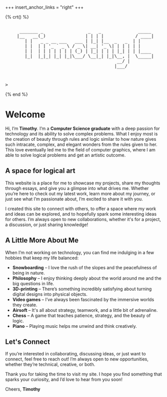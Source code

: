 +++
insert_anchor_links = "right"
+++

{% crt() %}
<div class="container" style="text-align: center">
<pre class="asciiart" style="display: inline-block; text-align: left">
  _______ _                 _   _              _____
 |__   __(_)               | | | |            / ____|
    | |   _ _ __ ___   ___ | |_| |__  _   _  | |
    | |  | | '_ ` _ \ / _ \| __| '_ \| | | | | |
    | |  | | | | | | | (_) | |_| | | | |_| | | |____
    |_|  |_|_| |_| |_|\___/ \__|_| |_|\__, |  \_____|
                                       __/ |
                                      |___/

</pre>
</div>

<pre>
> <span class="cursor">_</span>
</pre>
{% end %}

# Welcome

Hi, I’m **Timothy**. I’m a **Computer Science graduate** with a deep passion for technology and its ability to solve complex problems. What I enjoy most is the creation of beauty through rules and logic similar to how nature gives such intracate, complex, and elegant wonders from the rules given to her. This love eventually led me to the field of computer graphics, where I am able to solve logical problems and get an artistic outcome.

## A space for logical art

This website is a place for me to showcase my projects, share my thoughts through essays, and give you a glimpse into what drives me. Whether you’re here to check out my latest work, learn more about my journey, or just see what I’m passionate about, I’m excited to share it with you.

I created this site to connect with others, to offer a space where my work and ideas can be explored, and to hopefully spark some interesting ideas for others. I’m always open to new collaborations, whether it's for a project, a discussion, or just sharing knowledge!

## A Little More About Me

When I’m not working on technology, you can find me indulging in a few hobbies that keep my life balanced:

- **Snowboarding** – I love the rush of the slopes and the peacefulness of being in nature.
- **Philosophy** – I enjoy thinking deeply about the world around me and the big questions in life.
- **3D-printing** – There’s something incredibly satisfying about turning digital designs into physical objects.
- **Video games** – I’ve always been fascinated by the immersive worlds they create.
- **Airsoft** – It's all about strategy, teamwork, and a little bit of adrenaline.
- **Chess** – A game that teaches patience, strategy, and the beauty of logic.
- **Piano** – Playing music helps me unwind and think creatively.

## Let's Connect

If you’re interested in collaborating, discussing ideas, or just want to connect, feel free to reach out! I’m always open to new opportunities, whether they’re technical, creative, or both.

Thank you for taking the time to visit my site. I hope you find something that sparks your curiosity, and I’d love to hear from you soon!

Cheers,
**Timothy**
